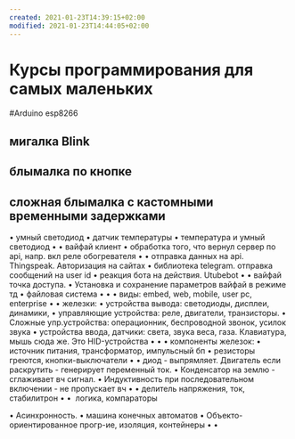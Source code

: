 ```yaml
---
created: 2021-01-23T14:39:15+02:00
modified: 2021-01-23T14:44:05+02:00
---
```


# Курсы программирования для самых маленьких

#Arduino esp8266

## мигалка Blink
## блымалка по кнопке
## сложная блымалка с кастомными временными задержками

• умный светодиод
• датчик температуры
• температура и умный светодиод
• 
• вайфай клиент
• обработка того, что вернул сервер по api, напр. вкл реле обогревателя
• 
• отправка данных на api. Thingspeak. Авторизация на сайтах
• библиотека telegram. отправка сообщений на user id
• реакция бота на действия. Utubebot
• 
• вайфай точка доступа. 
• Установка и сохранение параметров вайфай в режиме тд
• файловая система
• 
• 
• виды: embed, web, mobile, user pc, enterprise
• 
• железки: 
• устройства вывода: светодиоды, дисплеи, динамики, 
• управляющие устройства: реле, двигатели, транзисторы. 
• Сложные упр.устройства: операционник, беспроводной звонок, усилок звука
• устройства ввода, датчики: света, звука веса, газа. Клавиатура, мышь сюда же. Это HID-устройства
• 
• 
• компоненты железок:
• источник питания, трансформатор, импульсный бп
• резисторы греются, кнопки-выключатели
• 
• диод - выпрямляет. Двигатель если раскрутить - генерирует переменный ток.
• Конденсатор на землю - сглаживает вч сигнал. 
• Индуктивность при последовательном включении - не пропускает вч
• 
• делитель напряжения, ток, стабилитрон
• 
•  логика, компараторы



• Асинхронность. 
• машина конечных автоматов
• Объекто-ориентированное прогр-ие, изоляция, контейнеры
• 
•